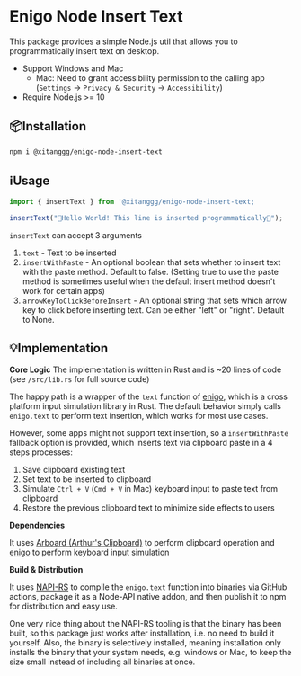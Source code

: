 # Enigo Node Insert Text

This package provides a simple Node.js util that allows you to programmatically insert text on desktop.

- Support Windows and Mac
  - Mac: Need to grant accessibility permission to the calling app (`Settings` -> `Privacy & Security` -> `Accessibility`)
- Require Node.js >= 10

## 📦Installation

```bash
npm i @xitanggg/enigo-node-insert-text
```

## ℹ️Usage

```typescript
import { insertText } from '@xitanggg/enigo-node-insert-text;

insertText("👋Hello World! This line is inserted programmatically🤖");
```

`insertText` can accept 3 arguments

1. `text` - Text to be inserted
2. `insertWithPaste` - An optional boolean that sets whether to insert text with the paste method. Default to false. (Setting true to use the paste method is sometimes useful when the default insert method doesn't work for certain apps)
3. `arrowKeyToClickBeforeInsert` - An optional string that sets which arrow key to click before inserting text. Can be either "left" or "right". Default to None.

## 💡Implementation

**Core Logic**
The implementation is written in Rust and is ~20 lines of code (see `/src/lib.rs` for full source code)

The happy path is a wrapper of the `text` function of [enigo](https://github.com/enigo-rs/enigo), which is a cross platform input simulation library in Rust. The default behavior simply calls `enigo.text` to perform text insertion, which works for most use cases.

However, some apps might not support text insertion, so a `insertWithPaste` fallback option is provided, which inserts text via clipboard paste in a 4 steps processes:

1. Save clipboard existing text
2. Set text to be inserted to clipboard
3. Simulate `Ctrl + V` (`Cmd + V` in Mac) keyboard input to paste text from clipboard
4. Restore the previous clipboard text to minimize side effects to users

**Dependencies**

It uses [Arboard (Arthur's Clipboard)](https://github.com/1Password/arboard) to perform clipboard operation and [enigo](https://github.com/enigo-rs/enigo) to perform keyboard input simulation

**Build & Distribution**

It uses [NAPI-RS](https://github.com/napi-rs/napi-rs) to compile the `enigo.text` function into binaries via GitHub actions, package it as a Node-API native addon, and then publish it to npm for distribution and easy use.

One very nice thing about the NAPI-RS tooling is that the binary has been built, so this package just works after installation, i.e. no need to build it yourself. Also, the binary is selectively installed, meaning installation only installs the binary that your system needs, e.g. windows or Mac, to keep the size small instead of including all binaries at once.
